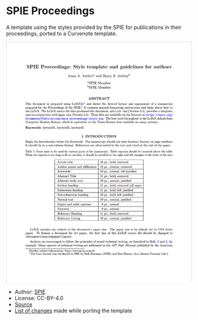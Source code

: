 # SPIE Proceedings

A template using the styles provided by the SPIE for publications in their proceedings, ported to a Curvenote template.

![First Page of the Example Paper](thumbnail.png)

- Author: [SPIE](https://www.spie.org/)
- License: CC-BY-4.0
- [Source](https://spie.org/Documents/Publications/spie-proceedings-style.zip)
- [List of changes](PORT.md) made while porting the template

